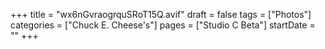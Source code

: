 +++
title = "wx6nGvraogrquSRoT15Q.avif"
draft = false
tags = ["Photos"]
categories = ["Chuck E. Cheese's"]
pages = ["Studio C Beta"]
startDate = ""
+++
